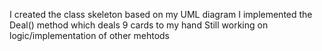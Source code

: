 I created the class skeleton based on my UML diagram
I implemented the Deal() method which deals 9 cards to my hand 
Still working on logic/implementation of other mehtods
